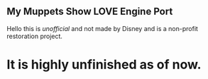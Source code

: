 ## My Muppets Show LOVE Engine Port
Hello this is *unofficial* and not made by Disney and is a non-profit restoration project.
# It is highly unfinished as of now.